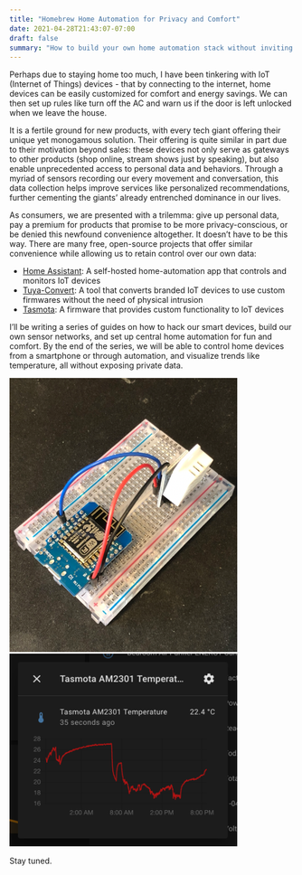 ```yaml
---
title: "Homebrew Home Automation for Privacy and Comfort"
date: 2021-04-28T21:43:07-07:00
draft: false
summary: "How to build your own home automation stack without inviting Big Brother."
---
```


Perhaps due to staying home too much, I have been tinkering with IoT (Internet of Things) devices - that by connecting to the internet, home devices can be easily customized for comfort and energy savings. We can then set up rules like turn off the AC and warn us if the door is left unlocked when we leave the house.

It is a fertile ground for new products, with every tech giant offering their unique yet monogamous solution. Their offering is quite similar in part due to their motivation beyond sales: these devices not only serve as gateways to other products (shop online, stream shows just by speaking), but also enable unprecedented access to personal data and behaviors. Through a myriad of sensors recording our every movement and conversation, this data collection helps improve services like personalized recommendations, further cementing the giants’ already entrenched dominance in our lives.

As consumers, we are presented with a trilemma: give up personal data, pay a premium for products that promise to be more privacy-conscious, or be denied this newfound convenience altogether. It doesn’t have to be this way. There are many free, open-source projects that offer similar convenience while allowing us to retain control over our own data:

- [Home Assistant](home-assistant.io/): A self-hosted home-automation app that controls and monitors IoT devices
- [Tuya-Convert](https://github.com/ct-Open-Source/tuya-convert): A tool that converts branded IoT devices to use custom firmwares without the need of physical intrusion
- [Tasmota](https://tasmota.github.io/docs/): A firmware that provides custom functionality to IoT devices

I’ll be writing a series of guides on how to hack our smart devices, build our own sensor networks, and set up central home automation for fun and comfort. By the end of the series, we will be able to control home devices from a smartphone or through automation, and visualize trends like temperature, all without exposing private data.

<img src="/images/custom-sensor.png" alt="Custom sensor" style="max-width: 80%;">

<img src="/images/tasmota-temperature-graph.png" alt="Temperature graph" style="max-width: 80%;">

Stay tuned.
